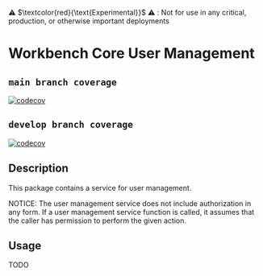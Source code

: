 ⚠️ $\textcolor{red}{\text{Experimental}}$ ⚠️ : Not for use in any critical, production, or otherwise important deployments

# Workbench Core User Management
## `main branch coverage`
[![codecov](https://codecov.io/github/aws-solutions/solution-spark-on-aws/branch/main/graph/badge.svg?flag=workbench-core-user-management)](https://app.codecov.io/github/aws-solutions/solution-spark-on-aws/tree/main)

## `develop branch coverage`
[![codecov](https://codecov.io/github/aws-solutions/solution-spark-on-aws/branch/develop/graph/badge.svg?flag=workbench-core-user-management)](https://app.codecov.io/github/aws-solutions/solution-spark-on-aws/tree/develop)

## Description

This package contains a service for user management.

NOTICE: The user management service does not include authorization in any form. If a user management service function is called, it assumes that the caller has permission to perform the given action.

## Usage
TODO
